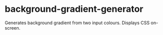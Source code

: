 # background-gradient-generator
Generates background gradient from two input colours. Displays CSS on-screen.

